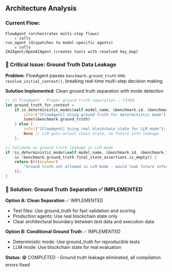 ## Architecture Analysis

### Current Flow:
```
FlowAgent (orchestrates multi-step flows)
    ↓ calls
run_agent (dispatches to model-specific agents)
    ↓ calls
ZAIAgent/OpenAIAgent (creates tools with resolved key_map)
```

### 🚨 Critical Issue: Ground Truth Data Leakage

**Problem**: FlowAgent passes `benchmark.ground_truth` into `resolve_initial_context()`, breaking real-time multi-step decision making.

**Solution Implemented**: Clean ground truth separation with mode detection
```rust
// In FlowAgent - Proper ground truth separation ✅ FIXED
let ground_truth_for_context =
    if is_deterministic_mode(&self.model_name, &benchmark.id, &benchmark.tags) {
        info!("[FlowAgent] Using ground truth for deterministic mode");
        Some(&benchmark.ground_truth)
    } else {
        info!("[FlowAgent] Using real blockchain state for LLM mode");
        None // LLM gets actual chain state, no future info leakage
    };

// Validate no ground truth leakage in LLM mode
if !is_deterministic_mode(&self.model_name, &benchmark.id, &benchmark.tags)
    && !benchmark.ground_truth.final_state_assertions.is_empty() {
    return Err(anyhow!(
        "Ground truth not allowed in LLM mode - would leak future information"
    ));
}
```

### 🎯 Solution: Ground Truth Separation ✅ IMPLEMENTED

**Option A: Clean Separation** ✅ IMPLEMENTED
- Test files: Use ground_truth for fast validation and scoring
- Production agents: Use real blockchain state only
- Clear architectural boundary between test data and execution data

**Option B: Conditional Ground Truth** ✅ IMPLEMENTED
- Deterministic mode: Use ground_truth for reproducible tests
- LLM mode: Use blockchain state for real evaluation

**Status**: 🟢 COMPLETED - Ground truth leakage eliminated, all compilation errors fixed
